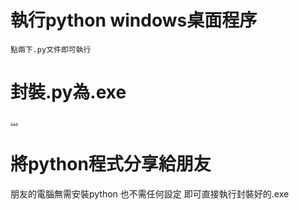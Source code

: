 



# 執行python windows桌面程序

    點兩下.py文件即可執行


# 封裝.py為.exe

[...](https://zhuanlan.zhihu.com/p/162237978)
    
   
    
# 將python程式分享給朋友

  朋友的電腦無需安裝python
  也不需任何設定
  即可直接執行封裝好的.exe
